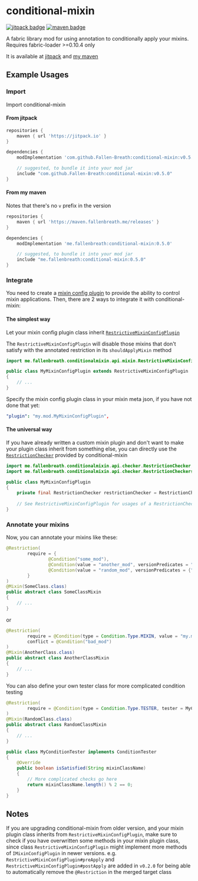 # conditional-mixin

[![jitpack badge](https://jitpack.io/v/Fallen-Breath/conditional-mixin.svg)](https://jitpack.io/#Fallen-Breath/conditional-mixin)
[![maven badge](https://maven.fallenbreath.me/api/badge/latest/releases/me/fallenbreath/conditional-mixin)](https://maven.fallenbreath.me/#/releases/me/fallenbreath/conditional-mixin)

A fabric library mod for using annotation to conditionally apply your mixins. Requires fabric-loader >=0.10.4 only

It is available at [jitpack](https://jitpack.io/#Fallen-Breath/conditional-mixin) and [my maven](https://maven.fallenbreath.me/#/releases/me/fallenbreath/conditional-mixin)

## Example Usages

### Import

Import conditional-mixin 

#### From jitpack

```groovy
repositories {
    maven { url 'https://jitpack.io' }
}

dependencies {
    modImplementation 'com.github.Fallen-Breath:conditional-mixin:v0.5.0'

    // suggested, to bundle it into your mod jar
    include "com.github.Fallen-Breath:conditional-mixin:v0.5.0"
}
```

#### From my maven

Notes that there's no `v` prefix in the version

```groovy
repositories {
    maven { url 'https://maven.fallenbreath.me/releases' }
}

dependencies {
    modImplementation 'me.fallenbreath:conditional-mixin:0.5.0'

    // suggested, to bundle it into your mod jar
    include "me.fallenbreath:conditional-mixin:0.5.0"
}
```

### Integrate

You need to create a [mixin config plugin](https://github.com/SpongePowered/Mixin/blob/master/src/main/java/org/spongepowered/asm/mixin/extensibility/IMixinConfigPlugin.java)
to provide the ability to control mixin applications. Then, there are 2 ways to integrate it with conditional-mixin:

#### The simplest way

Let your mixin config plugin class inherit [`RestrictiveMixinConfigPlugin`](src/main/java/me/fallenbreath/conditionalmixin/api/mixin/RestrictiveMixinConfigPlugin.java)

The `RestrictiveMixinConfigPlugin` will disable those mixins that don't satisfy with the annotated restriction in its `shouldApplyMixin` method

```java
import me.fallenbreath.conditionalmixin.api.mixin.RestrictiveMixinConfigPlugin;

public class MyMixinConfigPlugin extends RestrictiveMixinConfigPlugin
{
    // ...
}
```

Specify the mixin config plugin class in your mixin meta json, if you have not done that yet:

```yaml
"plugin": "my.mod.MyMixinConfigPlugin",
```

#### The universal way

If you have already written a custom mixin plugin and don't want to make your plugin class inherit from something else,
you can directly use the [`RestrictionChecker`](src/main/java/me/fallenbreath/conditionalmixin/api/checker/RestrictionChecker.java) provided by conditional-mixin

```java
import me.fallenbreath.conditionalmixin.api.checker.RestrictionChecker;
import me.fallenbreath.conditionalmixin.api.checker.RestrictionCheckers;

public class MyMixinConfigPlugin
{
	private final RestrictionChecker restrictionChecker = RestrictionCheckers.memorized();
	
	// See RestrictiveMixinConfigPlugin for usages of a RestrictionChecker
}
```

### Annotate your mixins

Now, you can annotate your mixins like these:

```java
@Restriction(
        require = {
                @Condition("some_mod"),
                @Condition(value = "another_mod", versionPredicates = "2.0.x"),
                @Condition(value = "random_mod", versionPredicates = {">=1.0.1 <1.2", ">=2.0.0"}),
        }
)
@Mixin(SomeClass.class)
public abstract class SomeClassMixin
{
    // ...
}
```

or

```java
@Restriction(
        require = @Condition(type = Condition.Type.MIXIN, value = "my.mod.mixin.ImportantMixin"),
        conflict = @Condition("bad_mod")
)
@Mixin(AnotherClass.class)
public abstract class AnotherClassMixin
{
    // ...
}
```

You can also define your own tester class for more complicated condition testing

```java
@Restriction(
        require = @Condition(type = Condition.Type.TESTER, tester = MyConditionTester.class)
)
@Mixin(RandomClass.class)
public abstract class RandomClassMixin
{
    // ...
}

public class MyConditionTester implements ConditionTester
{
	@Override
	public boolean isSatisfied(String mixinClassName)
	{
		// More complicated checks go here
		return mixinClassName.length() % 2 == 0;
	}
}
```

## Notes

If you are upgrading conditional-mixin from older version, and your mixin plugin class inherits from `RestrictiveMixinConfigPlugin`, 
make sure to check if you have overwritten some methods in your mixin plugin class,
since class `RestrictiveMixinConfigPlugin` might implement more methods of `IMixinConfigPlugin` in newer versions.
e.g. `RestrictiveMixinConfigPlugin#preApply` and `RestrictiveMixinConfigPlugin#postApply` are added in `v0.2.0`
for being able to automatically remove the `@Restriction` in the merged target class
